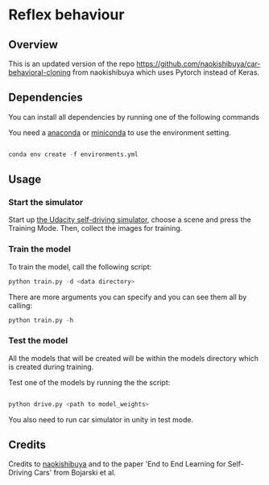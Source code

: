 # Reflex behaviour

## Overview

This is an updated version of the repo https://github.com/naokishibuya/car-behavioral-cloning from naokishibuya which uses Pytorch instead of Keras.

## Dependencies

You can install all dependencies by running one of the following commands

You need a [anaconda](https://www.continuum.io/downloads) or [miniconda](https://conda.io/miniconda.html) to use the environment setting.

```python

conda env create -f environments.yml

```

## Usage


### Start the simulator

Start up [the Udacity self-driving simulator](https://github.com/udacity/self-driving-car-sim), choose a scene and press the Training Mode.  Then, collect the images for training.

### Train the model

To train the model, call the following script:

```python
python train.py -d <data directory>
```
There are more arguments you can specify and you can see them all by calling:

```python
python train.py -h
```

### Test the model

All the models that will be created will be within the models directory which is created during training.

Test one of the models by running the the script:

```python

python drive.py <path to model_weights>

```

You also need to run car simulator in unity in test mode.

## Credits

Credits to [naokishibuya](https://github.com/naokishibuya) and to the paper 'End to End Learning for Self-Driving Cars' from Bojarski et al.

